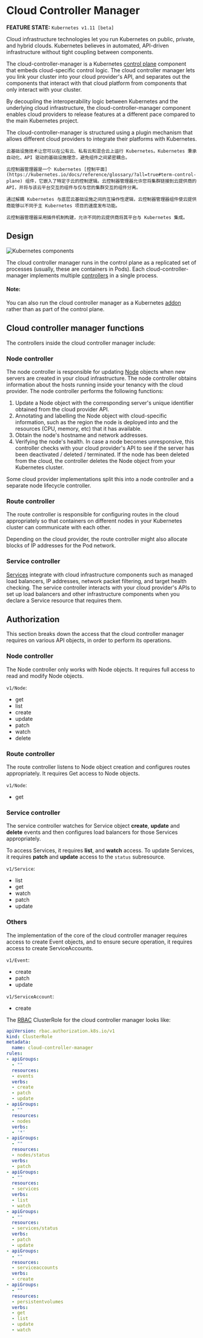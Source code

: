 # Cloud Controller Manager

**FEATURE STATE:** `Kubernetes v1.11 [beta]`

Cloud infrastructure technologies let you run Kubernetes on public, private, and hybrid clouds. Kubernetes believes in automated, API-driven infrastructure without tight coupling between components.

The cloud-controller-manager is a Kubernetes [control plane](https://kubernetes.io/docs/reference/glossary/?all=true#term-control-plane) component that embeds cloud-specific control logic. The cloud controller manager lets you link your cluster into your cloud provider's API, and separates out the components that interact with that cloud platform from components that only interact with your cluster.

By decoupling the interoperability logic between Kubernetes and the underlying cloud infrastructure, the cloud-controller-manager component enables cloud providers to release features at a different pace compared to the main Kubernetes project.

The cloud-controller-manager is structured using a plugin mechanism that allows different cloud providers to integrate their platforms with Kubernetes.

```
云基础设施技术让您可以在公有云、私有云和混合云上运行 Kubernetes。Kubernetes 秉承自动化、API 驱动的基础设施理念，避免组件之间紧密耦合。

云控制器管理器是一个 Kubernetes [控制平面](https://kubernetes.io/docs/reference/glossary/?all=true#term-control-plane) 组件，它嵌入了特定于云的控制逻辑。云控制器管理器允许您将集群链接到云提供商的 API，并将与该云平台交互的组件与仅与您的集群交互的组件分离。

通过解耦 Kubernetes 与底层云基础设施之间的互操作性逻辑，云控制器管理器组件使云提供商能够以不同于主 Kubernetes 项目的速度发布功能。

云控制器管理器采用插件机制构建，允许不同的云提供商将其平台与 Kubernetes 集成。
```

## Design

![Kubernetes components](https://kubernetes.io/images/docs/components-of-kubernetes.svg)

The cloud controller manager runs in the control plane as a replicated set of processes (usually, these are containers in Pods). Each cloud-controller-manager implements multiple [controllers](https://kubernetes.io/docs/concepts/architecture/controller/) in a single process.

#### Note:

You can also run the cloud controller manager as a Kubernetes [addon](https://kubernetes.io/docs/concepts/cluster-administration/addons/) rather than as part of the control plane.

## Cloud controller manager functions

The controllers inside the cloud controller manager include:

### Node controller

The node controller is responsible for updating [Node](https://kubernetes.io/docs/concepts/architecture/nodes/) objects when new servers are created in your cloud infrastructure. The node controller obtains information about the hosts running inside your tenancy with the cloud provider. The node controller performs the following functions:

1. Update a Node object with the corresponding server's unique identifier obtained from the cloud provider API.
2. Annotating and labelling the Node object with cloud-specific information, such as the region the node is deployed into and the resources (CPU, memory, etc) that it has available.
3. Obtain the node's hostname and network addresses.
4. Verifying the node's health. In case a node becomes unresponsive, this controller checks with your cloud provider's API to see if the server has been deactivated / deleted / terminated. If the node has been deleted from the cloud, the controller deletes the Node object from your Kubernetes cluster.

Some cloud provider implementations split this into a node controller and a separate node lifecycle controller.

### Route controller

The route controller is responsible for configuring routes in the cloud appropriately so that containers on different nodes in your Kubernetes cluster can communicate with each other.

Depending on the cloud provider, the route controller might also allocate blocks of IP addresses for the Pod network.

### Service controller

[Services](https://kubernetes.io/docs/concepts/services-networking/service/) integrate with cloud infrastructure components such as managed load balancers, IP addresses, network packet filtering, and target health checking. The service controller interacts with your cloud provider's APIs to set up load balancers and other infrastructure components when you declare a Service resource that requires them.

## Authorization

This section breaks down the access that the cloud controller manager requires on various API objects, in order to perform its operations.

### Node controller

The Node controller only works with Node objects. It requires full access to read and modify Node objects.

`v1/Node`:

- get
- list
- create
- update
- patch
- watch
- delete

### Route controller

The route controller listens to Node object creation and configures routes appropriately. It requires Get access to Node objects.

`v1/Node`:

- get

### Service controller

The service controller watches for Service object **create**, **update** and **delete** events and then configures load balancers for those Services appropriately.

To access Services, it requires **list**, and **watch** access. To update Services, it requires **patch** and **update** access to the `status` subresource.

`v1/Service`:

- list
- get
- watch
- patch
- update

### Others

The implementation of the core of the cloud controller manager requires access to create Event objects, and to ensure secure operation, it requires access to create ServiceAccounts.

`v1/Event`:

- create
- patch
- update

`v1/ServiceAccount`:

- create

The [RBAC](https://kubernetes.io/docs/reference/access-authn-authz/rbac/) ClusterRole for the cloud controller manager looks like:

```yaml
apiVersion: rbac.authorization.k8s.io/v1
kind: ClusterRole
metadata:
  name: cloud-controller-manager
rules:
- apiGroups:
  - ""
  resources:
  - events
  verbs:
  - create
  - patch
  - update
- apiGroups:
  - ""
  resources:
  - nodes
  verbs:
  - '*'
- apiGroups:
  - ""
  resources:
  - nodes/status
  verbs:
  - patch
- apiGroups:
  - ""
  resources:
  - services
  verbs:
  - list
  - watch
- apiGroups:
  - ""
  resources:
  - services/status
  verbs:
  - patch
  - update
- apiGroups:
  - ""
  resources:
  - serviceaccounts
  verbs:
  - create
- apiGroups:
  - ""
  resources:
  - persistentvolumes
  verbs:
  - get
  - list
  - update
  - watch
```

